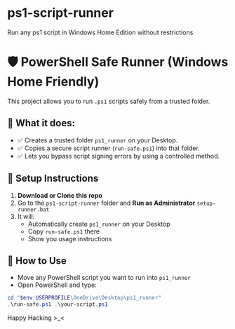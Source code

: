 # ps1-script-runner
Run any ps1 script in Windows Home Edition without restrictions

# 🛡️ PowerShell Safe Runner (Windows Home Friendly)

This project allows you to run `.ps1` scripts safely from a trusted folder.

## 🧩 What it does:
- ✅ Creates a trusted folder `ps1_runner` on your Desktop.
- ✅ Copies a secure script runner (`run-safe.ps1`) into that folder.
- ✅ Lets you bypass script signing errors by using a controlled method.

## 🚀 Setup Instructions

1. **Download or Clone this repo**
2. Go to the `ps1-script-runner` folder and **Run as Administrator** `setup-runner.bat`
3. It will:
   - Automatically create `ps1_runner` on your Desktop
   - Copy `run-safe.ps1` there
   - Show you usage instructions

## 📌 How to Use

- Move any PowerShell script you want to run into `ps1_runner`
- Open PowerShell and type:

```powershell
cd "$env:USERPROFILE\OneDrive\Desktop\ps1_runner"
.\run-safe.ps1 .\your-script.ps1
```
Happy Hacking >_<
